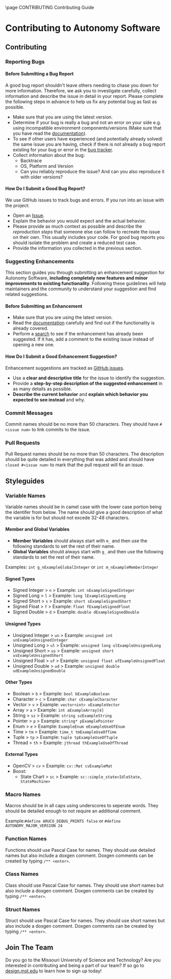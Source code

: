 \page CONTRIBUTING Contributing Guide

# Contributing to Autonomy Software
## Contributing
### Reporting Bugs
#### Before Submitting a Bug Report

A good bug report shouldn't leave others needing to chase you down for more information. Therefore, we ask you to investigate carefully, collect information and describe the issue in detail in your report. Please complete the following steps in advance to help us fix any potential bug as fast as possible.

- Make sure that you are using the latest version.
- Determine if your bug is really a bug and not an error on your side e.g. using incompatible environment components/versions (Make sure that you have read the [documentation](https://missourimrdt.github.io/Autonomy_Software/)).
- To see if other users have experienced (and potentially already solved) the same issue you are having, check if there is not already a bug report existing for your bug or error in the [bug tracker](https://github.com/MissouriMRDT/Autonomy_Software/issues).
- Collect information about the bug:
  - Backtrace
  - OS, Platform and Version
  - Can you reliably reproduce the issue? And can you also reproduce it with older versions?

#### How Do I Submit a Good Bug Report?

We use GitHub issues to track bugs and errors. If you run into an issue with the project:

- Open an [Issue](https://github.com/MissouriMRDT/Autonomy_Software/issues/new).
- Explain the behavior you would expect and the actual behavior.
- Please provide as much context as possible and describe the *reproduction steps* that someone else can follow to recreate the issue on their own. This usually includes your code. For good bug reports you should isolate the problem and create a reduced test case.
- Provide the information you collected in the previous section.

### Suggesting Enhancements

This section guides you through submitting an enhancement suggestion for Autonomy Software, **including completely new features and minor improvements to existing functionality**. Following these guidelines will help maintainers and the community to understand your suggestion and find related suggestions.

#### Before Submitting an Enhancement

- Make sure that you are using the latest version.
- Read the [documentation](https://missourimrdt.github.io/Autonomy_Software/) carefully and find out if the functionality is already covered.
- Perform a [search](https://github.com/MissouriMRDT/Autonomy_Software/issues) to see if the enhancement has already been suggested. If it has, add a comment to the existing issue instead of opening a new one.

#### How Do I Submit a Good Enhancement Suggestion?

Enhancement suggestions are tracked as [GitHub issues](https://github.com/MissouriMRDT/Autonomy_Software/issues).

- Use a **clear and descriptive title** for the issue to identify the suggestion.
- Provide a **step-by-step description of the suggested enhancement** in as many details as possible.
- **Describe the current behavior** and **explain which behavior you expected to see instead** and why.

### Commit Messages
Commit names should be no more than 50 characters. They should have `#<issue num>` to link commits to the issue.

### Pull Requests
Pull Request names should be no more than 50 characters. The description should be quite detailed in everything that was added and should have `closed #<issue num>` to mark that the pull request will fix an issue.

## Styleguides
### Variable Names

Variable names should be in camel case with the lower case portion being the identifer from below. The name should give a good description of what the variable is for but should not excede 32-48 characters.


#### Member and Global Variables
- **Member Variables** should always start with `m_` and then use the following standards to set the rest of their name.
- **Global Variables** should always start with `g_` and then use the following standards to set the rest of their name.

Examples: `int g_nExampleGlobalInteger` or `int m_nExampleMemberInteger`

#### Signed Types
- Signed Integer > `n` > Example: `int nExampleSignedInteger`
- Signed Long    > `l` > Example: `long lExampleSignedLong`
- Signed Short   > `s` > Example: `short sExampleSignedShort`
- Signed Float   > `f` > Example: `float fExampleSignedFloat`
- Signed Double  > `d` > Example: `double dExampleSignedDouble`

#### Unsigned Types
- Unsigned Integer > `un` > Example: `unsigned int unExampleUnsignedInteger`
- Unsigned Long    > `ul` > Example: `unsigned long ulExampleUnsignedLong`
- Unsigned Short   > `us` > Example: `unsigned short usExampleUnsignedShort`
- Unsigned Float   > `uf` > Example: `unsigned float ufExampleUnsignedFloat`
- Unsigned Double  > `ud` > Example: `unsigned double udExampleUnsignedDouble`

#### Other Types
- Boolean   > `b`  > Example: `bool bExampleBoolean`
- Character > `c`  > Example: `char cExampleCharacter`
- Vector    > `v`  > Example: `vector<int> vExampleVector`
- Array     > `a`  > Example: `int aExampleArray[4]`
- String    > `sz` > Example: `string szExampleString`
- Pointer   > `p`  > Example: `string* pExamplePointer`
- Enum      > `e`  > Example: `ExampleEnum eExampleUseOfEnum`
- Time      > `tm` > Example: `time_t tmExampleUseOfTime`
- Tuple     > `tp` > Example: `tuple tpExampleUseOfTuple`
- Thread    > `th` > Example: `jthread thExampleUseOfThread`

#### External Types
- OpenCV > `cv`  > Example: `cv::Mat cvExampleMat`
- Boost:
    - State Chart > `sc`  > Example: `sc::simple_state<IdleState, StateMachine>`

### Macro Names
Macros should be in all caps using underscores to seperate words. They should be detailed enough to not require an additional comment.

Example:`#define ARUCO_DEBUG_PRINTS false` or `#define AUTONOMY_MAJOR_VERSION 24`

### Function Names
Functions should use Pascal Case for names. They should use detailed names but also include a doxgen comment. Doxgen comments can be created by typing `/** <enter>`.

### Class Names
Class should use Pascal Case for names. They should use short names but also include a doxgen comment. Doxgen comments can be created by typing `/** <enter>`.

### Struct Names
Struct should use Pascal Case for names. They should use short names but also include a doxgen comment. Doxgen comments can be created by typing `/** <enter>`.

## Join The Team
Do you go to the Missouri University of Science and Technology? Are you interested in contributing and being a part of our team? If so go to [design.mst.edu](https://design.mst.edu) to learn how to sign up today!
